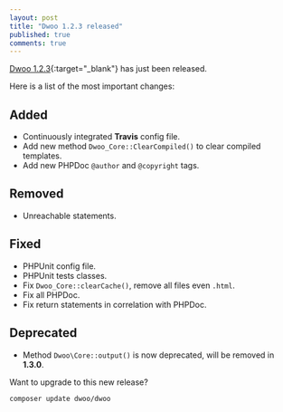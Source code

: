 ```yaml
---
layout: post
title: "Dwoo 1.2.3 released"
published: true
comments: true
---
```


[Dwoo 1.2.3](https://github.com/dwoo-project/dwoo/pull/46){:target="_blank"} has just been released.
<!-- more -->
Here is a list of the most important changes:

Added
-------
* Continuously integrated **Travis** config file.
* Add new method `Dwoo_Core::ClearCompiled()` to clear compiled templates.
* Add new PHPDoc `@author` and `@copyright` tags.

Removed
-------
* Unreachable statements.

Fixed
-----
* PHPUnit config file.
* PHPUnit tests classes.
* Fix `Dwoo_Core::clearCache()`, remove all files even `.html`.
* Fix all PHPDoc.
* Fix return statements in correlation with PHPDoc.

Deprecated
----------
* Method `Dwoo\Core::output()` is now deprecated, will be removed in **1.3.0**.

Want to upgrade to this new release?

	composer update dwoo/dwoo